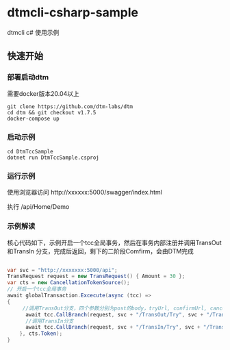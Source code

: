 # dtmcli-csharp-sample
dtmcli c# 使用示例

## 快速开始
### 部署启动dtm
需要docker版本20.04以上
```
git clone https://github.com/dtm-labs/dtm
cd dtm && git checkout v1.7.5
docker-compose up
```
### 启动示例
```
cd DtmTccSample
dotnet run DtmTccSample.csproj
```
### 运行示例

使用浏览器访问 http://xxxxxx:5000/swagger/index.html

执行 ​/api​/Home​/Demo

### 示例解读
核心代码如下，示例开启一个tcc全局事务，然后在事务内部注册并调用TransOut和TransIn 分支，完成后返回，剩下的二阶段Comfirm，会由DTM完成
```C# 

var svc = "http://xxxxxxx:5000/api";
TransRequest request = new TransRequest() { Amount = 30 };
var cts = new CancellationTokenSource();
// 开启一个tcc全局事务   
await globalTransaction.Excecute(async (tcc) =>
{
     //调用TransOut分支，四个参数分别为post的body，tryUrl, confirmUrl, cancelUrl
      await tcc.CallBranch(request, svc + "/TransOut/Try", svc + "/TransOut/Confirm", svc + "/TransOut/Cancel", cts.Token);
      //调用TransIn分支
      await tcc.CallBranch(request, svc + "/TransIn/Try", svc + "/TransIn/Confirm", svc + "/TransIn/Cancel",cts.Token);
    }, cts.Token);
}
```
